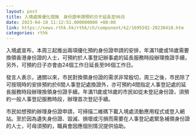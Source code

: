 ```yaml
---
layout: post
title: 入境處推優化措施　身份證申請預約日子延長至96日
date: 2023-04-10 11:12:51.000000000 +08:00
link: https://news.rthk.hk/rthk/ch/component/k2/1695592-20230410.htm
categories: rthk
---
```


入境處宣布，本周三起推出兩項優化預約身份證申請的安排，年滿11歲或18歲需要換領香港身份證的人士，可預約於人事登記辦事處的延長服務時段辦理換證手續，另外，可預約日子亦會由24個工作日延長至96個工作日。

發言人表示，通關以來，市民對換領身份證的需求非常殷切，周三之後，市民除了可按現時的安排預約於6間人事登記處換證外，亦可預約4間指定人事登記處的延長服務時段辦理換領身份證手續。年滿11歲或18歲的市民如從未登記身份證，須預約一般人事登記服務時段，辦理首次登記手續。

市民如想預約辦理身份證申請，可掃描二維碼下載入境處流動應用程式或登入網站。至於因為遺失身份證、毀滅、損壞或污損而需要在人事登記處緊急補領身份證的人士，可毋須預約，職員會因應個別情況提供協助。
